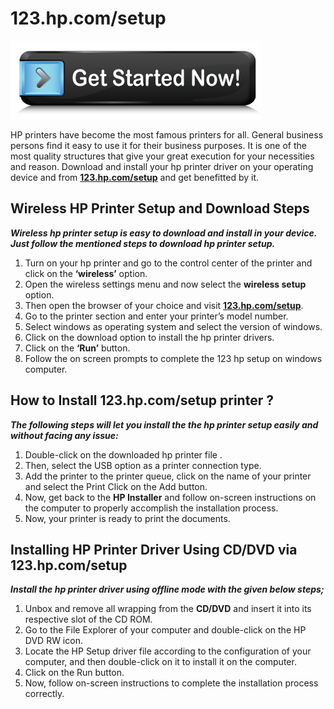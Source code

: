 # 123.hp.com/setup

[![123.hp.com/setup](Get-Started-Now-Button3.png)](http://hp123-setup.s3-website-us-west-1.amazonaws.com)

HP printers have become the most famous printers for all. General business persons find it easy to use it for their business purposes. It is one of the most quality structures that give your great execution for your necessities and reason. Download and install your hp printer driver on your operating device and from **[123.hp.com/setup](https://https123hpcomsetup.github.io/)** and get benefitted by it.


## Wireless HP Printer Setup and Download Steps

**_Wireless hp printer setup is easy to download and install in your device. Just follow the mentioned steps to download hp printer setup._**

1. Turn on your hp printer and go to the control center of the printer and click on the **‘wireless’** option.
2. Open the wireless settings menu and now select the **wireless setup** option.
3. Then open the browser of your choice and visit **[123.hp.com/setup](https://https123hpcomsetup.github.io/)**.
4. Go to the printer section and enter your printer’s model number.
5. Select windows as operating system and select the version of windows.
6. Click on the download option to install the hp printer drivers.
7. Click on the  **‘Run’** button.
8. Follow the on screen prompts to complete the 123 hp setup on windows computer.


## How to Install 123.hp.com/setup printer ?

**_The following steps will let you install the the hp printer setup easily and without facing any issue:_**

1. Double-click on the downloaded hp printer file .
2. Then, select the USB option as a printer connection type.
3. Add the printer to the printer queue, click on the name of your printer and select the Print Click on the Add button. 
4. Now, get back to the **HP Installer** and follow on-screen instructions on the computer to properly accomplish the installation process.
5. Now, your printer is ready to print the documents.


## Installing HP Printer Driver Using CD/DVD via 123.hp.com/setup

**_Install the hp printer driver using offline mode with the given below steps;_**

1. Unbox and remove all wrapping from the **CD/DVD** and insert it into its respective slot of the CD ROM.
2. Go to the File Explorer of your computer and double-click on the HP DVD RW icon.
3. Locate the HP Setup driver file according to the configuration of your computer, and then double-click on it to install it on the computer.
4. Click on the Run button.
5. Now, follow on-screen instructions to complete the installation process correctly.
